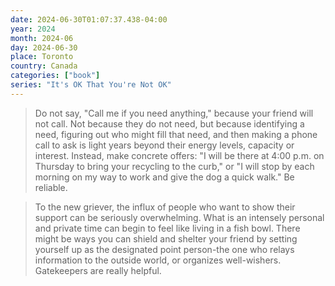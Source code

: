 ```yaml
---
date: 2024-06-30T01:07:37.438-04:00
year: 2024
month: 2024-06
day: 2024-06-30
place: Toronto
country: Canada
categories: ["book"]
series: "It's OK That You're Not OK"
---
```

> Do not say, "Call me if you need anything," because your friend will not call. Not because they do not need, but because identifying a need, figuring out who might fill that need, and then making a phone call to ask is light years beyond their energy levels, capacity or interest. Instead, make concrete offers: "I will be there at 4:00 p.m. on Thursday to bring your recycling to the curb," or "I will stop by each morning on my way to work and give the dog a quick walk." Be reliable.

> To the new griever, the influx of people who want to show their support can be seriously overwhelming. What is an intensely personal and private time can begin to feel like living in a fish bowl. There might be ways you can shield and shelter your friend by setting yourself up as the designated point person-the one who relays information to the outside world, or organizes well-wishers. Gatekeepers are really helpful.
